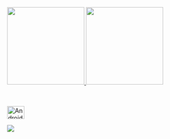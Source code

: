 ##  
 <div>
  <a href="https://github.com/gregoriok">
  <img height="180em" src="https://github-readme-stats.vercel.app/api?username=gregoriok&show_icons=true&theme=gruvbox&include_all_commits=true&count_private=true"/>
  <img height="180em" src="https://github-readme-stats.vercel.app/api/top-langs/?username=gregoriok&layout=compact&langs_count=7&theme=gruvbox"/>
</div>
<div style="display: inline_block"><br>
 
  
  ##
 
<div> 
  <img align="center" alt="Android" height="30" width="40" src="""https://cdn.jsdelivr.net/gh/devicons/devicon/icons/android/android-original.svg">

  <a href="https://www.linkedin.com/in/gregorio-kessler-9b016b153/" target="_blank"><img src="https://img.shields.io/badge/-LinkedIn-%230077B5?style=for-the-badge&logo=linkedin&logoColor=white" target="_blank"></a> 
 
 
</div>
